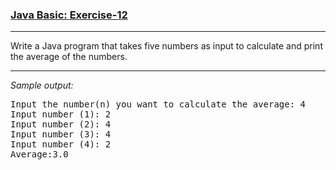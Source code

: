 ### [Java Basic: Exercise-12](https://www.w3resource.com/java-exercises/basic/java-basic-exercise-12.php)

***
Write a Java program that takes five numbers as input to calculate and print the average of the numbers.
***
_Sample output:_
<pre>
Input the number(n) you want to calculate the average: 4
Input number (1): 2
Input number (2): 4
Input number (3): 4
Input number (4): 2
Average:3.0
</pre>